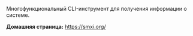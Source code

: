 Многофункциональный CLI-инструмент для получения информации о системе.

**Домашняя страница:** <https://smxi.org/>
